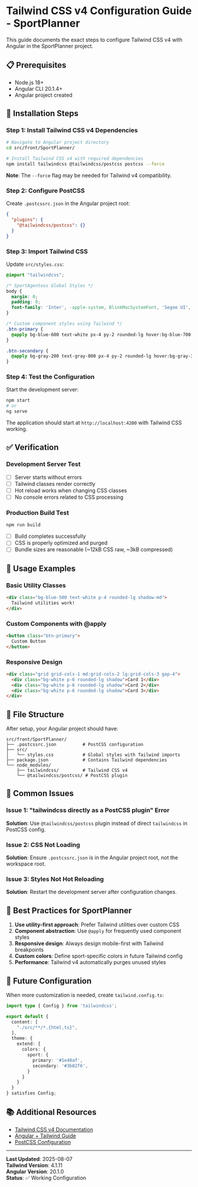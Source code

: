 # Tailwind CSS v4 Configuration Guide - SportPlanner

This guide documents the exact steps to configure Tailwind CSS v4 with Angular in the SportPlanner project.

## 📋 Prerequisites

- Node.js 18+
- Angular CLI 20.1.4+
- Angular project created

## 🚀 Installation Steps

### Step 1: Install Tailwind CSS v4 Dependencies

```bash
# Navigate to Angular project directory
cd src/front/SportPlanner/

# Install Tailwind CSS v4 with required dependencies
npm install tailwindcss @tailwindcss/postcss postcss --force
```

**Note**: The `--force` flag may be needed for Tailwind v4 compatibility.

### Step 2: Configure PostCSS

Create `.postcssrc.json` in the Angular project root:

```json
{
  "plugins": {
    "@tailwindcss/postcss": {}
  }
}
```

### Step 3: Import Tailwind CSS

Update `src/styles.css`:

```css
@import "tailwindcss";

/* SportAgentoos Global Styles */
body {
  margin: 0;
  padding: 0;
  font-family: 'Inter', -apple-system, BlinkMacSystemFont, 'Segoe UI', Roboto, sans-serif;
}

/* Custom component styles using Tailwind */
.btn-primary {
  @apply bg-blue-600 text-white px-4 py-2 rounded-lg hover:bg-blue-700 transition-colors;
}

.btn-secondary {
  @apply bg-gray-200 text-gray-800 px-4 py-2 rounded-lg hover:bg-gray-300 transition-colors;
}
```

### Step 4: Test the Configuration

Start the development server:

```bash
npm start
# or
ng serve
```

The application should start at `http://localhost:4200` with Tailwind CSS working.

## ✅ Verification

### Development Server Test
- [ ] Server starts without errors
- [ ] Tailwind classes render correctly
- [ ] Hot reload works when changing CSS classes
- [ ] No console errors related to CSS processing

### Production Build Test
```bash
npm run build
```

- [ ] Build completes successfully  
- [ ] CSS is properly optimized and purged
- [ ] Bundle sizes are reasonable (~12kB CSS raw, ~3kB compressed)

## 🎨 Usage Examples

### Basic Utility Classes
```html
<div class="bg-blue-500 text-white p-4 rounded-lg shadow-md">
  Tailwind utilities work!
</div>
```

### Custom Components with @apply
```html
<button class="btn-primary">
  Custom Button
</button>
```

### Responsive Design
```html
<div class="grid grid-cols-1 md:grid-cols-2 lg:grid-cols-3 gap-4">
  <div class="bg-white p-6 rounded-lg shadow">Card 1</div>
  <div class="bg-white p-6 rounded-lg shadow">Card 2</div>
  <div class="bg-white p-6 rounded-lg shadow">Card 3</div>
</div>
```

## 📁 File Structure

After setup, your Angular project should have:

```
src/front/SportPlanner/
├── .postcssrc.json          # PostCSS configuration
├── src/
│   └── styles.css           # Global styles with Tailwind imports
├── package.json             # Contains Tailwind dependencies
└── node_modules/
    ├── tailwindcss/         # Tailwind CSS v4
    └── @tailwindcss/postcss/ # PostCSS plugin
```

## 🐛 Common Issues

### Issue 1: "tailwindcss directly as a PostCSS plugin" Error
**Solution**: Use `@tailwindcss/postcss` plugin instead of direct `tailwindcss` in PostCSS config.

### Issue 2: CSS Not Loading
**Solution**: Ensure `.postcssrc.json` is in the Angular project root, not the workspace root.

### Issue 3: Styles Not Hot Reloading
**Solution**: Restart the development server after configuration changes.

## 🎯 Best Practices for SportPlanner

1. **Use utility-first approach**: Prefer Tailwind utilities over custom CSS
2. **Component abstraction**: Use `@apply` for frequently used component styles
3. **Responsive design**: Always design mobile-first with Tailwind breakpoints
4. **Custom colors**: Define sport-specific colors in future Tailwind config
5. **Performance**: Tailwind v4 automatically purges unused styles

## 🔄 Future Configuration

When more customization is needed, create `tailwind.config.ts`:

```typescript
import type { Config } from 'tailwindcss';

export default {
  content: [
    "./src/**/*.{html,ts}",
  ],
  theme: {
    extend: {
      colors: {
        sport: {
          primary: '#1e40af',
          secondary: '#3b82f6',
        }
      }
    }
  }
} satisfies Config;
```

## 📚 Additional Resources

- [Tailwind CSS v4 Documentation](https://tailwindcss.com/docs)
- [Angular + Tailwind Guide](https://tailwindcss.com/docs/guides/angular)
- [PostCSS Configuration](https://postcss.org/)

---

**Last Updated**: 2025-08-07  
**Tailwind Version**: 4.1.11  
**Angular Version**: 20.1.0  
**Status**: ✅ Working Configuration
